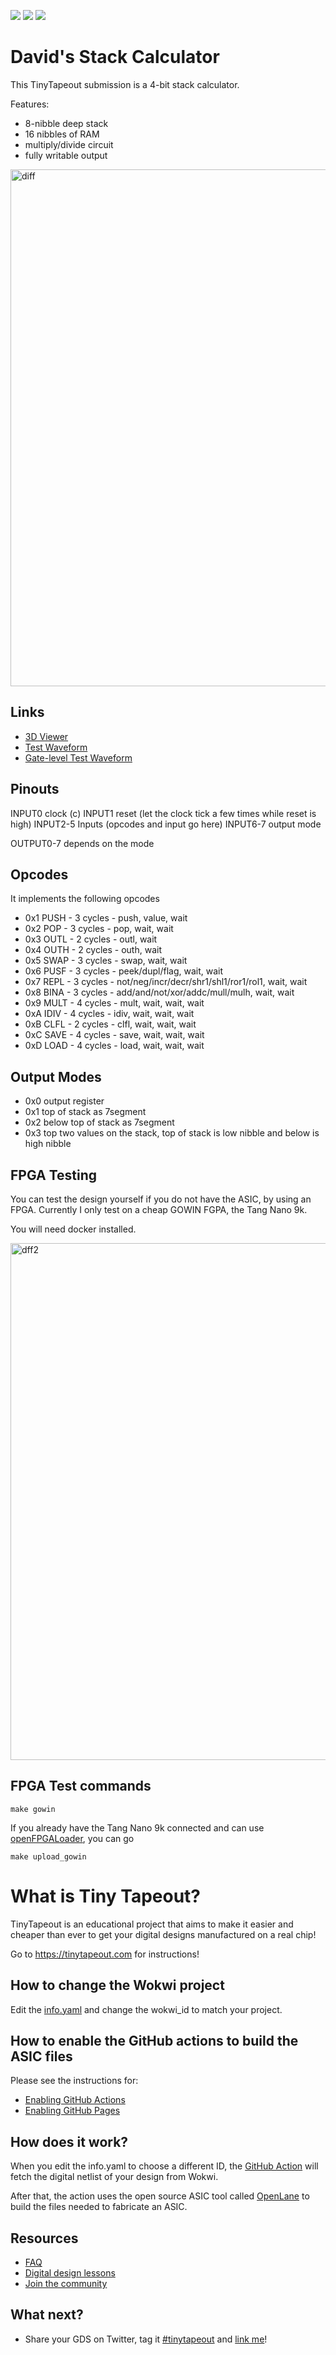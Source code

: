 ![](../../workflows/gds/badge.svg) ![](../../workflows/docs/badge.svg) ![](../../workflows/test/badge.svg)

# David's Stack Calculator

This TinyTapeout submission is a 4-bit stack calculator.

Features:
- 8-nibble deep stack
- 16 nibbles of RAM
- multiply/divide circuit
- fully writable output

<img width="827" alt="diff" src="https://user-images.githubusercontent.com/874280/205480274-25656a90-3983-454c-b499-7193c94a0262.png">

## Links

- [3D Viewer](https://gds-viewer.tinytapeout.com/?model=https://davidsiaw.github.io/tt02-davidsiaw-stackcalc/tinytapeout.gds.gltf)
- [Test Waveform](https://davidsiaw.github.io/vcdrom/?url=davidsiaw.github.io/tt02-davidsiaw-stackcalc/test-result/tb.vcd)
- [Gate-level Test Waveform](https://davidsiaw.github.io/vcdrom/?url=davidsiaw.github.io/tt02-davidsiaw-stackcalc/gatelevel-result/tb.vcd)

## Pinouts

INPUT0 clock (c)
INPUT1 reset (let the clock tick a few times while reset is high)
INPUT2-5 Inputs (opcodes and input go here)
INPUT6-7 output mode

OUTPUT0-7 depends on the mode

## Opcodes

It implements the following opcodes

- 0x1 PUSH - 3 cycles - push, value, wait
- 0x2 POP  - 3 cycles - pop, wait, wait
- 0x3 OUTL - 2 cycles - outl, wait
- 0x4 OUTH - 2 cycles - outh, wait
- 0x5 SWAP - 3 cycles - swap, wait, wait
- 0x6 PUSF - 3 cycles - peek/dupl/flag, wait, wait
- 0x7 REPL - 3 cycles - not/neg/incr/decr/shr1/shl1/ror1/rol1, wait, wait
- 0x8 BINA - 3 cycles - add/and/not/xor/addc/mull/mulh, wait, wait
- 0x9 MULT - 4 cycles - mult, wait, wait, wait
- 0xA IDIV - 4 cycles - idiv, wait, wait, wait
- 0xB CLFL - 2 cycles - clfl, wait, wait, wait
- 0xC SAVE - 4 cycles - save, wait, wait, wait
- 0xD LOAD - 4 cycles - load, wait, wait, wait

## Output Modes
- 0x0 output register
- 0x1 top of stack as 7segment
- 0x2 below top of stack as 7segment
- 0x3 top two values on the stack, top of stack is low nibble and below is high nibble

## FPGA Testing

You can test the design yourself if you do not have the ASIC, by using an FPGA.
Currently I only test on a cheap GOWIN FGPA, the Tang Nano 9k.

You will need docker installed.

<img width="827" alt="dff2" src="https://user-images.githubusercontent.com/874280/205480277-2fad5593-4efd-4341-b398-af2b32d342a2.png">

## FPGA Test commands

`make gowin`

If you already have the Tang Nano 9k connected and can use [openFPGALoader](https://github.com/trabucayre/openFPGALoader), you can go

`make upload_gowin`

# What is Tiny Tapeout?

TinyTapeout is an educational project that aims to make it easier and cheaper than ever to get your digital designs manufactured on a real chip!

Go to https://tinytapeout.com for instructions!

## How to change the Wokwi project

Edit the [info.yaml](info.yaml) and change the wokwi_id to match your project.

## How to enable the GitHub actions to build the ASIC files

Please see the instructions for:

* [Enabling GitHub Actions](https://tinytapeout.com/faq/#when-i-commit-my-change-the-gds-action-isnt-running)
* [Enabling GitHub Pages](https://tinytapeout.com/faq/#my-github-action-is-failing-on-the-pages-part)

## How does it work?

When you edit the info.yaml to choose a different ID, the [GitHub Action](.github/workflows/gds.yaml) will fetch the digital netlist of your design from Wokwi.

After that, the action uses the open source ASIC tool called [OpenLane](https://www.zerotoasiccourse.com/terminology/openlane/) to build the files needed to fabricate an ASIC.

## Resources

* [FAQ](https://tinytapeout.com/faq/)
* [Digital design lessons](https://tinytapeout.com/digital_design/)
* [Join the community](https://discord.gg/rPK2nSjxy8)

## What next?

* Share your GDS on Twitter, tag it [#tinytapeout](https://twitter.com/hashtag/tinytapeout?src=hashtag_click) and [link me](https://twitter.com/matthewvenn)!
